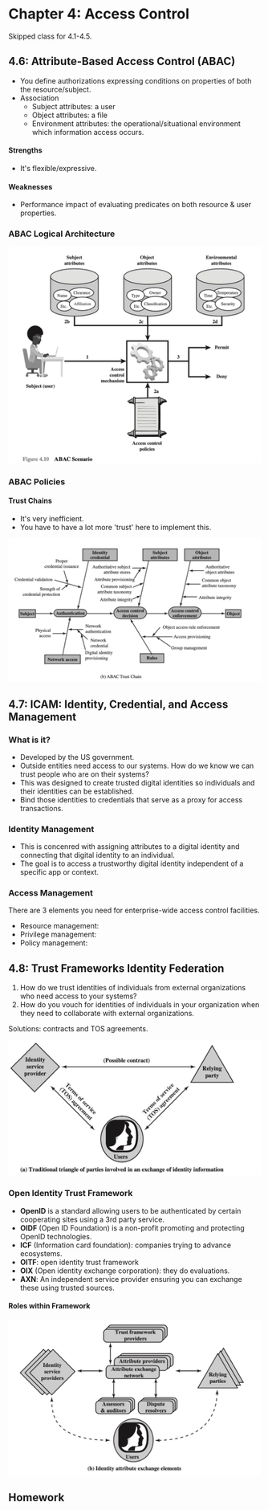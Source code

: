 # Chapter 4: Access Control

Skipped class for 4.1-4.5.

## 4.6: Attribute-Based Access Control (ABAC)

* You define authorizations expressing conditions on properties of both the resource/subject.
* Association
  * Subject attributes: a user
  * Object attributes: a file
  * Environment attributes: the operational/situational environment which information access occurs.

#### Strengths

* It's flexible/expressive.

#### Weaknesses

* Performance impact of evaluating predicates on both resource & user properties.

### ABAC Logical Architecture

![](<../../.gitbook/assets/CleanShot 2021-10-12 at 09.48.19@2x.jpg>)

### ABAC Policies

#### Trust Chains

* It's very inefficient.
* You have to have a lot more 'trust' here to implement this.

![](<../../.gitbook/assets/CleanShot 2021-10-12 at 09.51.35@2x.jpg>)

## 4.7: ICAM: Identity, Credential, and Access Management

### What is it?

* Developed by the US government.
* Outside entities need access to our systems. How do we know we can trust people who are on their systems?
* This was designed to create trusted digital identities so individuals and their identities can be established.
* Bind those identities to credentials that serve as a proxy for access transactions.

### Identity Management

* This is concenred with assigning attributes to a digital identity and connecting that digital identity to an individual. 
* The goal is to access a trustworthy digital identity independent of a specific app or context.

### Access Management

There are 3 elements you need for enterprise-wide access control facilities.

* Resource management: 
* Privilege management: 
* Policy management: 

## 4.8: Trust Frameworks Identity Federation

1. How do we trust identities of individuals from external organizations who need access to your systems?
2. How do you vouch for identities of individuals in your organization when they need to collaborate with external organizations.

Solutions: contracts and TOS agreements.

![](<../../.gitbook/assets/CleanShot 2021-10-12 at 10.05.38@2x.jpg>)

### Open Identity Trust Framework

* **OpenID** is a standard allowing users to be authenticated by certain cooperating sites using a 3rd party service.
* **OIDF** (Open ID Foundation) is a non-profit promoting and protecting OpenID technologies.
* **ICF** (Information card foundation): companies trying to advance ecosystems.
* **OITF**: open identity trust framework
* **OIX** (Open identity exchange corporation): they do evaluations.
* **AXN**: An independent service provider ensuring you can exchange these using trusted sources.

#### Roles within Framework

![](<../../.gitbook/assets/CleanShot 2021-10-12 at 10.11.57@2x.jpg>)

## Homework

